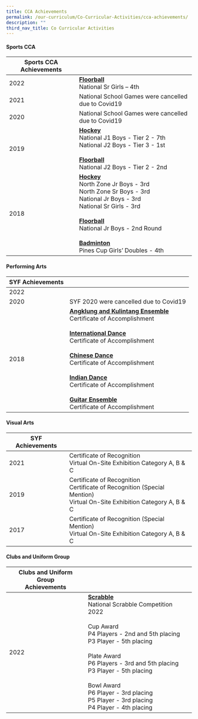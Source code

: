 ```yaml
---
title: CCA Achievements
permalink: /our-curriculum/Co-Curricular-Activities/cca-achievements/
description: ""
third_nav_title: Co Curricular Activities
---
```

#### **Sports CCA**

| Sports CCA Achievements |  |
| -------- | -------- | 
| 2022 | <u><b>Floorball</b></u><br>National Sr Girls – 4th |
| 2021 | National School Games were cancelled due to Covid19 |
| 2020 | National School Games were cancelled due to Covid19 |
| 2019 | <u><b>Hockey</b></u><br>National J1 Boys - Tier 2 - 7th<br>National J2 Boys - Tier 3 - 1st<br><br><u><b>Floorball</b></u><br>National J2 Boys - Tier 2 - 2nd|
| 2018 | <u><b>Hockey</b></u><br>North Zone Jr Boys - 3rd<br>North Zone Sr Boys - 3rd<br>National Jr Boys - 3rd<br>National Sr Girls - 3rd<br><br><u><b>Floorball</b></u><br>National Jr Boys - 2nd Round<br><br><u><b>Badminton</b></u><br>Pines Cup Girls’ Doubles - 4th |

#### **Performing Arts**
| SYF Achievements |  |
| -------- | -------- | 
| 2022 |  |
| 2020 | SYF 2020 were cancelled due to Covid19 |
| 2018 | <u><b>Angklung and Kulintang Ensemble</b></u><br>Certificate of Accomplishment<br><br><u><b>International Dance</b></u><br>Certificate of Accomplishment<br><br><u><b>Chinese Dance</b></u><br>Certificate of Accomplishment<br><br><u><b>Indian Dance</b></u><br>Certificate of Accomplishment<br><br><u><b>Guitar Ensemble</b></u><br>Certificate of Accomplishment |

#### **Visual Arts**
| SYF Achievements |  |
| -------- | -------- | 
| 2021 |Certificate of Recognition<br>Virtual On-Site Exhibition Category A, B & C |
| 2019 |Certificate of Recognition<br>Certificate of Recognition (Special Mention)<br>Virtual On-Site Exhibition Category A, B & C |
| 2017 | Certificate of Recognition (Special Mention)<br>Virtual On-Site Exhibition Category A, B & C |

#### **Clubs and Uniform Group**

| Clubs and Uniform Group<br>Achievements |  |
| -------- | -------- |
| 2022     | <u><b>Scrabble</b></u><br>National Scrabble Competition 2022<br><br>Cup Award<br>P4 Players - 2nd and 5th placing<br>P3 Player - 5th placing<br><br>Plate Award<br>P6 Players - 3rd and 5th placing<br>P3 Player - 5th placing<br><br>Bowl Award<br>P6 Player - 3rd placing<br>P5 Player - 3rd placing<br>P4 Player - 4th placing |
